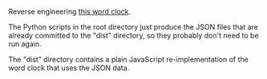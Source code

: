 Reverse engineering [this word clock](https://github.com/a2-4am/word-clock).

The Python scripts in the root directory just produce the JSON files that are already committed to the "dist" directory, so they probably don't need to be run again.

The "dist" directory contains a plain JavaScript re-implementation of the word clock that uses the JSON data.
